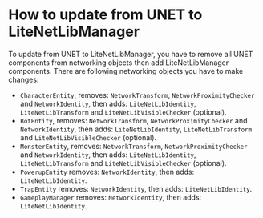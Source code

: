 # How to update from UNET to LiteNetLibManager

To update from UNET to LiteNetLibManager, you have to remove all UNET components from networking objects then add LiteNetLibManager components. There are following networking objects you have to make changes:

* `CharacterEntity`, removes: `NetworkTransform`, `NetworkProximityChecker` and `NetworkIdentity`, then adds: `LiteNetLibIdentity`, `LiteNetLibTransform` and `LiteNetLibVisibleChecker` (optional).
* `BotEntity`, removes: `NetworkTransform`, `NetworkProximityChecker` and `NetworkIdentity`, then adds: `LiteNetLibIdentity`, `LiteNetLibTransform` and `LiteNetLibVisibleChecker` (optional).
* `MonsterEntity`, removes: `NetworkTransform`, `NetworkProximityChecker` and `NetworkIdentity`, then adds: `LiteNetLibIdentity`, `LiteNetLibTransform` and `LiteNetLibVisibleChecker` (optional).
* `PowerupEntity` removes: `NetworkIdentity`, then adds: `LiteNetLibIdentity`.
* `TrapEntity` removes: `NetworkIdentity`, then adds: `LiteNetLibIdentity`.
* `GameplayManager` removes: `NetworkIdentity`, then adds: `LiteNetLibIdentity`.